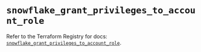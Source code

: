 # `snowflake_grant_privileges_to_account_role`

Refer to the Terraform Registry for docs: [`snowflake_grant_privileges_to_account_role`](https://registry.terraform.io/providers/snowflakedb/snowflake/2.1.1/docs/resources/grant_privileges_to_account_role).
